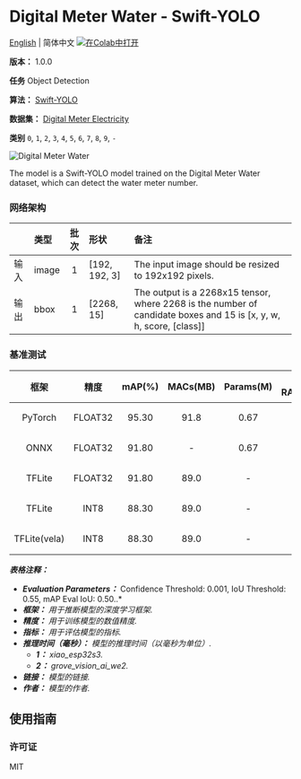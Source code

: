 # Digital Meter Water - Swift-YOLO

[English](../en/Digital_Meter_Water_Swift-YOLO_192.md) | 简体中文 [![在Colab中打开](https://colab.research.google.com/assets/colab-badge.svg)](https://colab.research.google.com/github/seeed-studio/sscma-model-zoo/blob/main/notebooks/zh_CN/Digital_Meter_Water_Swift-YOLO_192.ipynb)

**版本：** 1.0.0

**任务** Object Detection

**算法：** [Swift-YOLO](https://github.com/Seeed-Studio/ModelAssistant/blob/main/configs/swift_yolo/swift_yolo_tiny_1xb16_300e_coco.py)

**数据集：** [Digital Meter Electricity](https://universe.roboflow.com/seeed-studio-dbk14/digital-meter-water)

**类别** `0`, `1`, `2`, `3`, `4`, `5`, `6`, `7`, `8`, `9`, `-`

![Digital Meter Water](https://files.seeedstudio.com/sscma/static/detect_meter.png)

The model is a Swift-YOLO model trained on the Digital Meter Water dataset, which can detect the water meter number.

### 网络架构

|    | 类型    |  批次  | 形状            | 备注                                                                                                                 |
|:---|:------|:----:|:--------------|:-------------------------------------------------------------------------------------------------------------------|
| 输入 | image |  1   | [192, 192, 3] | The input image should be resized to 192x192 pixels.                                                               |
| 输出 | bbox  |  1   | [2268, 15]    | The output is a 2268x15 tensor, where 2268 is the number of candidate boxes and 15 is [x, y, w, h, score, [class]] |
### 基准测试

|      框架      |   精度    |  mAP(%)  |  MACs(MB)  |  Params(M)  |  Peek RAM(MB)  |    Inference(ms)    |                                                                                  下载                                                                                  |      作者      |
|:------------:|:-------:|:--------:|:----------:|:-----------:|:--------------:|:-------------------:|:--------------------------------------------------------------------------------------------------------------------------------------------------------------------:|:------------:|
|   PyTorch    | FLOAT32 |  95.30   |    91.8    |    0.67     |       -        |          -          |       [链接](https://files.seeedstudio.com/sscma/model_zoo/detection/water_meter/yolov5_tiny_1xb16_300e_coco_sha1_e10d262518622edc50e0820b213581fc8d628e2b.pth)        | Seeed Studio |
|     ONNX     | FLOAT32 |  91.80   |     -      |    0.67     |      1.2       |          -          |       [链接](https://files.seeedstudio.com/sscma/model_zoo/detection/water_meter/yolov5_tiny_1xb16_300e_coco_sha1_e4139097229c74d6d627a769e788374f7bd23e48.onnx)       | Seeed Studio |
|    TFLite    | FLOAT32 |  91.80   |    89.0    |      -      |      1.2       |          -          |  [链接](https://files.seeedstudio.com/sscma/model_zoo/detection/water_meter/yolov5_tiny_1xb16_300e_coco_float32_sha1_d523dd19922ff4a3a53a0795222121317d01354d.tflite)  | Seeed Studio |
|    TFLite    |  INT8   |  88.30   |    89.0    |      -      |      0.35      | 691.0<sup>(1)</sup> |   [链接](https://files.seeedstudio.com/sscma/model_zoo/detection/water_meter/yolov5_tiny_1xb16_300e_coco_int8_sha1_7975ab6a7d1daa26f61a2d364f82594834587bfe.tflite)    | Seeed Studio |
| TFLite(vela) |  INT8   |  88.30   |    89.0    |      -      |      0.35      |  49<sup>(2)</sup>   | [链接](https://files.seeedstudio.com/sscma/model_zoo/detection/water_meter/yolov5_tiny_1xb16_300e_coco_int8_sha1_7975ab6a7d1daa26f61a2d364f82594834587bfe_vela.tflite) | Seeed Studio |

***表格注释：***

- ***Evaluation Parameters：***  Confidence Threshold: 0.001, IoU Threshold: 0.55, mAP Eval IoU: 0.50..*
- ***框架：** 用于推断模型的深度学习框架.*
- ***精度：** 用于训练模型的数值精度.*
- ***指标：** 用于评估模型的指标.*
- ***推理时间（毫秒）：** 模型的推理时间（以毫秒为单位）.*
  - ***1：** xiao_esp32s3.*
  - ***2：** grove_vision_ai_we2.*
- ***链接：** 模型的链接.*
- ***作者：** 模型的作者.*

## 使用指南

### 许可证

MIT

